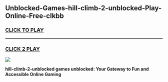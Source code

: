 
## Unblocked-Games-hill-climb-2-unblocked-Play-Online-Free-clkbb
<h3>
<a href="https://premium76.site?title=hill-climb-2-unblocked&ref=26A">CLICK TO PLAY</a></h3>
<hr>

<h3>
<a href="https://premium76.site?title=hill-climb-2-unblocked&ref=26A">CLICK 2 PLAY</a>
  
</h3>

<a href="https://premium76.site?title=hill-climb-2-unblocked&ref=26A"><img src="https://clearcache.store/games.png"></a>


**hill-climb-2-unblocked games unblocked: Your Gateway to Fun and Accessible Online Gaming**
